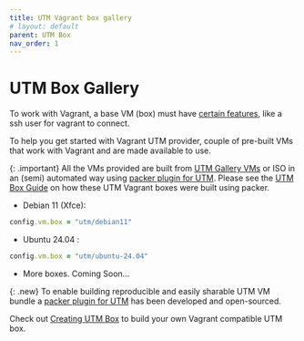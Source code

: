 ```yaml
---
title: UTM Vagrant box gallery
# layout: default
parent: UTM Box
nav_order: 1
---
```


# UTM Box Gallery

To work with Vagrant, a base VM (box) must have 
[certain features](https://developer.hashicorp.com/vagrant/docs/boxes/base), like a ssh user for vagrant to connect.

To help you get started with Vagrant UTM provider, couple of pre-built VMs that work with Vagrant and are made available to use.

{: .important}
All the VMs provided are built from [UTM Gallery VMs](https://mac.getutm.app/gallery/) or ISO in an (semi) automated way using [packer plugin for UTM][packer plugin for UTM]. Please see the [UTM Box Guide][UTM Box Guide] on how these UTM Vagrant boxes were built using packer.

* Debian 11 (Xfce):   
```ruby
config.vm.box = "utm/debian11"
```

* Ubuntu 24.04 :
```ruby
config.vm.box = "utm/ubuntu-24.04"
```

* More boxes. Coming Soon...
<!-- * ArchLinux ARM -->


{: .new}
To enable building reproducible and easily sharable UTM VM bundle a [packer plugin for UTM][packer plugin for UTM] has been developed and open-sourced. 



Check out [Creating UTM Box](/creating_utm_box.md) to build your own Vagrant compatible UTM box.


[packer plugin for UTM]: https://github.com/naveenrajm7/packer-plugin-utm
[UTM Box Guide]: https://github.com/naveenrajm7/utm-box/blob/main/HowToBuild/DebianUTM.md